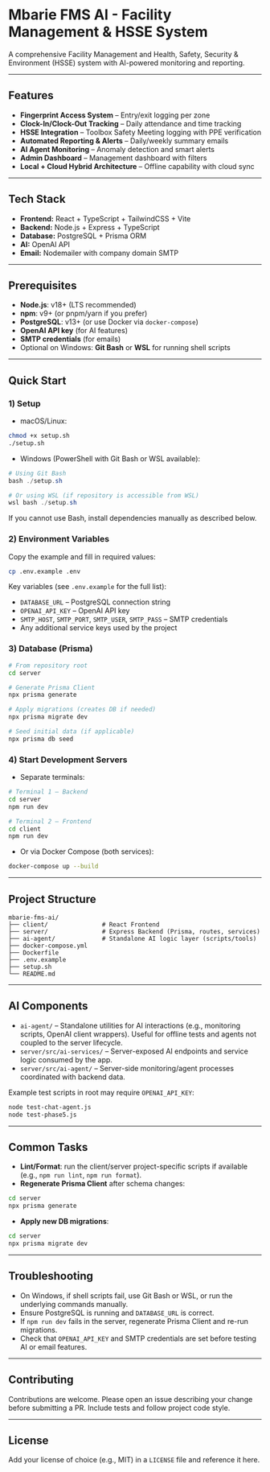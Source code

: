 # Mbarie FMS AI - Facility Management & HSSE System

A comprehensive Facility Management and Health, Safety, Security & Environment (HSSE) system with AI-powered monitoring and reporting.

---

## Features

- **Fingerprint Access System** – Entry/exit logging per zone
- **Clock-In/Clock-Out Tracking** – Daily attendance and time tracking
- **HSSE Integration** – Toolbox Safety Meeting logging with PPE verification
- **Automated Reporting & Alerts** – Daily/weekly summary emails
- **AI Agent Monitoring** – Anomaly detection and smart alerts
- **Admin Dashboard** – Management dashboard with filters
- **Local + Cloud Hybrid Architecture** – Offline capability with cloud sync

---

## Tech Stack

- **Frontend:** React + TypeScript + TailwindCSS + Vite
- **Backend:** Node.js + Express + TypeScript
- **Database:** PostgreSQL + Prisma ORM
- **AI:** OpenAI API
- **Email:** Nodemailer with company domain SMTP

---

## Prerequisites

- **Node.js**: v18+ (LTS recommended)
- **npm**: v9+ (or pnpm/yarn if you prefer)
- **PostgreSQL**: v13+ (or use Docker via `docker-compose`)
- **OpenAI API key** (for AI features)
- **SMTP credentials** (for emails)
- Optional on Windows: **Git Bash** or **WSL** for running shell scripts

---

## Quick Start

### 1) Setup

- macOS/Linux:

```bash
chmod +x setup.sh
./setup.sh
```

- Windows (PowerShell with Git Bash or WSL available):

```powershell
# Using Git Bash
bash ./setup.sh

# Or using WSL (if repository is accessible from WSL)
wsl bash ./setup.sh
```

If you cannot use Bash, install dependencies manually as described below.

### 2) Environment Variables

Copy the example and fill in required values:

```bash
cp .env.example .env
```

Key variables (see `.env.example` for the full list):

- `DATABASE_URL` – PostgreSQL connection string
- `OPENAI_API_KEY` – OpenAI API key
- `SMTP_HOST`, `SMTP_PORT`, `SMTP_USER`, `SMTP_PASS` – SMTP credentials
- Any additional service keys used by the project

### 3) Database (Prisma)

```bash
# From repository root
cd server

# Generate Prisma Client
npx prisma generate

# Apply migrations (creates DB if needed)
npx prisma migrate dev

# Seed initial data (if applicable)
npx prisma db seed
```

### 4) Start Development Servers

- Separate terminals:

```bash
# Terminal 1 – Backend
cd server
npm run dev

# Terminal 2 – Frontend
cd client
npm run dev
```

- Or via Docker Compose (both services):

```bash
docker-compose up --build
```

---

## Project Structure

```
mbarie-fms-ai/
├── client/               # React Frontend
├── server/               # Express Backend (Prisma, routes, services)
├── ai-agent/             # Standalone AI logic layer (scripts/tools)
├── docker-compose.yml
├── Dockerfile
├── .env.example
├── setup.sh
└── README.md
```

---

## AI Components

- `ai-agent/` – Standalone utilities for AI interactions (e.g., monitoring scripts, OpenAI client wrappers). Useful for offline tests and agents not coupled to the server lifecycle.
- `server/src/ai-services/` – Server-exposed AI endpoints and service logic consumed by the app.
- `server/src/ai-agent/` – Server-side monitoring/agent processes coordinated with backend data.

Example test scripts in root may require `OPENAI_API_KEY`:

```bash
node test-chat-agent.js
node test-phase5.js
```

---

## Common Tasks

- **Lint/Format**: run the client/server project-specific scripts if available (e.g., `npm run lint`, `npm run format`).
- **Regenerate Prisma Client** after schema changes:

```bash
cd server
npx prisma generate
```

- **Apply new DB migrations**:

```bash
cd server
npx prisma migrate dev
```

---

## Troubleshooting

- On Windows, if shell scripts fail, use Git Bash or WSL, or run the underlying commands manually.
- Ensure PostgreSQL is running and `DATABASE_URL` is correct.
- If `npm run dev` fails in the server, regenerate Prisma Client and re-run migrations.
- Check that `OPENAI_API_KEY` and SMTP credentials are set before testing AI or email features.

---

## Contributing

Contributions are welcome. Please open an issue describing your change before submitting a PR. Include tests and follow project code style.

---

## License

Add your license of choice (e.g., MIT) in a `LICENSE` file and reference it here.
